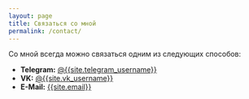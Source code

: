 ```yaml
---
layout: page
title: Связаться со мной
permalink: /contact/
---
```


Со мной всегда можно связаться одним из следующих способов:

- **Telegram:** [@{{site.telegram_username}}](https://t.me/{{site.telegram_username}})
- **VK:** [@{{site.vk_username}}](https://vk.com/{{site.telegram_username}})
- **E-Mail:** [{{site.email}}](mailto:{{site.email}})
